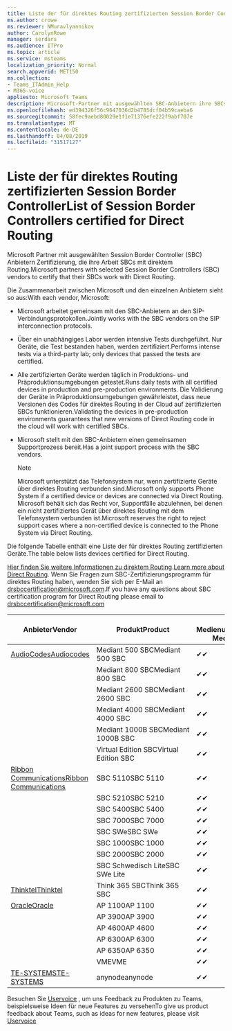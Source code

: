 ```yaml
---
title: Liste der für direktes Routing zertifizierten Session Border Controller
ms.author: crowe
ms.reviewer: NMuravlyannikov
author: CarolynRowe
manager: serdars
ms.audience: ITPro
ms.topic: article
ms.service: msteams
localization_priority: Normal
search.appverid: MET150
ms.collection:
- Teams_ITAdmin_Help
- M365-voice
appliesto: Microsoft Teams
description: Microsoft-Partner mit ausgewählten SBC-Anbietern ihre SBCs Zertifizierung arbeiten mit direktem Routing.
ms.openlocfilehash: ed394326f56c9647036d2b4785dcf04b59caeba6
ms.sourcegitcommit: 58fec9aebd80029e1f1e71376efe222f9abf707e
ms.translationtype: MT
ms.contentlocale: de-DE
ms.lasthandoff: 04/08/2019
ms.locfileid: "31517127"
---
```

# <a name="list-of-session-border-controllers-certified-for-direct-routing"></a><span data-ttu-id="99b6e-103">Liste der für direktes Routing zertifizierten Session Border Controller</span><span class="sxs-lookup"><span data-stu-id="99b6e-103">List of Session Border Controllers certified for Direct Routing</span></span>

<span data-ttu-id="99b6e-104">Microsoft Partner mit ausgewählten Session Border Controller (SBC) Anbietern Zertifizierung, die ihre Arbeit SBCs mit direktem Routing.</span><span class="sxs-lookup"><span data-stu-id="99b6e-104">Microsoft partners with selected Session Border Controllers (SBC) vendors to certify that their SBCs work with Direct Routing.</span></span> 

<span data-ttu-id="99b6e-105">Die Zusammenarbeit zwischen Microsoft und den einzelnen Anbietern sieht so aus:</span><span class="sxs-lookup"><span data-stu-id="99b6e-105">With each vendor, Microsoft:</span></span> 

- <span data-ttu-id="99b6e-106">Microsoft arbeitet gemeinsam mit den SBC-Anbietern an den SIP-Verbindungsprotokollen.</span><span class="sxs-lookup"><span data-stu-id="99b6e-106">Jointly works with the SBC vendors on the SIP interconnection protocols.</span></span>
- <span data-ttu-id="99b6e-107">Über ein unabhängiges Labor werden intensive Tests durchgeführt. Nur Geräte, die Test bestanden haben, werden zertifiziert.</span><span class="sxs-lookup"><span data-stu-id="99b6e-107">Performs intense tests via a third-party lab; only devices that passed the tests are certified.</span></span> 
- <span data-ttu-id="99b6e-108">Alle zertifizierten Geräte werden täglich in Produktions- und Präproduktionsumgebungen getestet.</span><span class="sxs-lookup"><span data-stu-id="99b6e-108">Runs daily tests with all certified devices in production and pre-production environments.</span></span> <span data-ttu-id="99b6e-109">Die Validierung der Geräte in Präproduktionsumgebungen gewährleistet, dass neue Versionen des Codes für direktes Routing in der Cloud auf zertifizierten SBCs funktionieren.</span><span class="sxs-lookup"><span data-stu-id="99b6e-109">Validating the devices in pre-production environments guarantees that new versions of Direct Routing code in the cloud will work with certified SBCs.</span></span> 
- <span data-ttu-id="99b6e-110">Microsoft stellt mit den SBC-Anbietern einen gemeinsamen Supportprozess bereit.</span><span class="sxs-lookup"><span data-stu-id="99b6e-110">Has a joint support process with the SBC vendors.</span></span>


  > [!NOTE]
  > <span data-ttu-id="99b6e-111">Microsoft unterstützt das Telefonsystem nur, wenn zertifizierte Geräte über direktes Routing verbunden sind.</span><span class="sxs-lookup"><span data-stu-id="99b6e-111">Microsoft only supports Phone System if a certified device or devices are connected via Direct Routing.</span></span> <span data-ttu-id="99b6e-112">Microsoft behält sich das Recht vor, Supportfälle abzulehnen, bei denen ein nicht zertifiziertes Gerät über direktes Routing mit dem Telefonsystem verbunden ist.</span><span class="sxs-lookup"><span data-stu-id="99b6e-112">Microsoft reserves the right to reject support cases where a non-certified device is connected to the Phone System via Direct Routing.</span></span> 

<span data-ttu-id="99b6e-113">Die folgende Tabelle enthält eine Liste der für direktes Routing zertifizierten Geräte.</span><span class="sxs-lookup"><span data-stu-id="99b6e-113">The table below lists devices certified for Direct Routing.</span></span> 

<span data-ttu-id="99b6e-114">[Hier finden Sie weitere Informationen zu direktem Routing](https://aka.ms/dr).</span><span class="sxs-lookup"><span data-stu-id="99b6e-114">[Learn more about Direct Routing](https://aka.ms/dr).</span></span> <span data-ttu-id="99b6e-115">Wenn Sie Fragen zum SBC-Zertifizierungsprogramm für direktes Routing haben, wenden Sie sich per E-Mail an drsbccertification@microsoft.com.</span><span class="sxs-lookup"><span data-stu-id="99b6e-115">If you have any questions about SBC certification program for Direct Routing please email to drsbccertification@microsoft.com</span></span>


|                                                       <span data-ttu-id="99b6e-116">Anbieter</span><span class="sxs-lookup"><span data-stu-id="99b6e-116">Vendor</span></span>                                                        |       <span data-ttu-id="99b6e-117">Produkt</span><span class="sxs-lookup"><span data-stu-id="99b6e-117">Product</span></span>       | <span data-ttu-id="99b6e-118">Ohne Medienumgehung</span><span class="sxs-lookup"><span data-stu-id="99b6e-118">Non-Media Bypass</span></span> | <span data-ttu-id="99b6e-119">Medienumgehung</span><span class="sxs-lookup"><span data-stu-id="99b6e-119">Media Bypass</span></span> | <span data-ttu-id="99b6e-120">Softwareversion</span><span class="sxs-lookup"><span data-stu-id="99b6e-120">Software Version</span></span> |
|---------------------------------------------------------------------------------------------------------------------|---------------------|------------------|--------------|------------------|
| [<span data-ttu-id="99b6e-121">AudioCodes</span><span class="sxs-lookup"><span data-stu-id="99b6e-121">Audiocodes</span></span>](https://www.audiocodes.com/solutions-products/products/products-for-microsoft-365/direct-routing-for-microsoft-teams) |   <span data-ttu-id="99b6e-122">Mediant 500 SBC</span><span class="sxs-lookup"><span data-stu-id="99b6e-122">Mediant 500 SBC</span></span>   |     <span data-ttu-id="99b6e-123">&#10004;</span><span class="sxs-lookup"><span data-stu-id="99b6e-123">&#10004;</span></span>     |   <span data-ttu-id="99b6e-124">&#10004;</span><span class="sxs-lookup"><span data-stu-id="99b6e-124">&#10004;</span></span>    |  <span data-ttu-id="99b6e-125">7.20A.250.003</span><span class="sxs-lookup"><span data-stu-id="99b6e-125">7.20A.250.003</span></span>   |
|                                                                                                                     |   <span data-ttu-id="99b6e-126">Mediant 800 SBC</span><span class="sxs-lookup"><span data-stu-id="99b6e-126">Mediant 800 SBC</span></span>   |     <span data-ttu-id="99b6e-127">&#10004;</span><span class="sxs-lookup"><span data-stu-id="99b6e-127">&#10004;</span></span>     |   <span data-ttu-id="99b6e-128">&#10004;</span><span class="sxs-lookup"><span data-stu-id="99b6e-128">&#10004;</span></span>     |  <span data-ttu-id="99b6e-129">7.20A.250.003</span><span class="sxs-lookup"><span data-stu-id="99b6e-129">7.20A.250.003</span></span>   |
|                                                                                                                     |  <span data-ttu-id="99b6e-130">Mediant 2600 SBC</span><span class="sxs-lookup"><span data-stu-id="99b6e-130">Mediant 2600 SBC</span></span>   |     <span data-ttu-id="99b6e-131">&#10004;</span><span class="sxs-lookup"><span data-stu-id="99b6e-131">&#10004;</span></span>     |   <span data-ttu-id="99b6e-132">&#10004;</span><span class="sxs-lookup"><span data-stu-id="99b6e-132">&#10004;</span></span>    |  <span data-ttu-id="99b6e-133">7.20A.250.003</span><span class="sxs-lookup"><span data-stu-id="99b6e-133">7.20A.250.003</span></span>   |
|                                                                                                                     |  <span data-ttu-id="99b6e-134">Mediant 4000 SBC</span><span class="sxs-lookup"><span data-stu-id="99b6e-134">Mediant 4000 SBC</span></span>   |     <span data-ttu-id="99b6e-135">&#10004;</span><span class="sxs-lookup"><span data-stu-id="99b6e-135">&#10004;</span></span>     |   <span data-ttu-id="99b6e-136">&#10004;</span><span class="sxs-lookup"><span data-stu-id="99b6e-136">&#10004;</span></span>     |  <span data-ttu-id="99b6e-137">7.20A.250.003</span><span class="sxs-lookup"><span data-stu-id="99b6e-137">7.20A.250.003</span></span>   |
|                                                                                                                     | <span data-ttu-id="99b6e-138">Mediant 1000B SBC</span><span class="sxs-lookup"><span data-stu-id="99b6e-138">Mediant 1000B  SBC</span></span>  |     <span data-ttu-id="99b6e-139">&#10004;</span><span class="sxs-lookup"><span data-stu-id="99b6e-139">&#10004;</span></span>     |   <span data-ttu-id="99b6e-140">&#10004;</span><span class="sxs-lookup"><span data-stu-id="99b6e-140">&#10004;</span></span>     |  <span data-ttu-id="99b6e-141">7.20A.250.003</span><span class="sxs-lookup"><span data-stu-id="99b6e-141">7.20A.250.003</span></span>   |
|                                                                                                                     | <span data-ttu-id="99b6e-142">Virtual Edition SBC</span><span class="sxs-lookup"><span data-stu-id="99b6e-142">Virtual Edition SBC</span></span> |     <span data-ttu-id="99b6e-143">&#10004;</span><span class="sxs-lookup"><span data-stu-id="99b6e-143">&#10004;</span></span>     |   <span data-ttu-id="99b6e-144">&#10004;</span><span class="sxs-lookup"><span data-stu-id="99b6e-144">&#10004;</span></span>     |  <span data-ttu-id="99b6e-145">7.20A.250.003</span><span class="sxs-lookup"><span data-stu-id="99b6e-145">7.20A.250.003</span></span>  |
|  [<span data-ttu-id="99b6e-146">Ribbon Communications</span><span class="sxs-lookup"><span data-stu-id="99b6e-146">Ribbon Communications</span></span>](https://ribboncommunications.com/solutions/enterprise-solutions/microsoft-skype-business)  |      <span data-ttu-id="99b6e-147">SBC 5110</span><span class="sxs-lookup"><span data-stu-id="99b6e-147">SBC 5110</span></span>       |     <span data-ttu-id="99b6e-148">&#10004;</span><span class="sxs-lookup"><span data-stu-id="99b6e-148">&#10004;</span></span>     |   <span data-ttu-id="99b6e-149">&#10004;</span><span class="sxs-lookup"><span data-stu-id="99b6e-149">&#10004;</span></span>    |       <span data-ttu-id="99b6e-150">V6.2</span><span class="sxs-lookup"><span data-stu-id="99b6e-150">V6.2</span></span>       |
|                                                                                                                     |      <span data-ttu-id="99b6e-151">SBC 5210</span><span class="sxs-lookup"><span data-stu-id="99b6e-151">SBC 5210</span></span>       |     <span data-ttu-id="99b6e-152">&#10004;</span><span class="sxs-lookup"><span data-stu-id="99b6e-152">&#10004;</span></span>     |  <span data-ttu-id="99b6e-153">&#10004;</span><span class="sxs-lookup"><span data-stu-id="99b6e-153">&#10004;</span></span>    |       <span data-ttu-id="99b6e-154">V6.2</span><span class="sxs-lookup"><span data-stu-id="99b6e-154">V6.2</span></span>       |
|                                                                                                                     |      <span data-ttu-id="99b6e-155">SBC 5400</span><span class="sxs-lookup"><span data-stu-id="99b6e-155">SBC 5400</span></span>       |     <span data-ttu-id="99b6e-156">&#10004;</span><span class="sxs-lookup"><span data-stu-id="99b6e-156">&#10004;</span></span>     |   <span data-ttu-id="99b6e-157">&#10004;</span><span class="sxs-lookup"><span data-stu-id="99b6e-157">&#10004;</span></span>   |       <span data-ttu-id="99b6e-158">V6.2</span><span class="sxs-lookup"><span data-stu-id="99b6e-158">V6.2</span></span>       |
|                                                                                                                     |      <span data-ttu-id="99b6e-159">SBC 7000</span><span class="sxs-lookup"><span data-stu-id="99b6e-159">SBC 7000</span></span>       |     <span data-ttu-id="99b6e-160">&#10004;</span><span class="sxs-lookup"><span data-stu-id="99b6e-160">&#10004;</span></span>     |   <span data-ttu-id="99b6e-161">&#10004;</span><span class="sxs-lookup"><span data-stu-id="99b6e-161">&#10004;</span></span>    |       <span data-ttu-id="99b6e-162">V6.2</span><span class="sxs-lookup"><span data-stu-id="99b6e-162">V6.2</span></span>       |
|                                                                                                                     |       <span data-ttu-id="99b6e-163">SBC SWe</span><span class="sxs-lookup"><span data-stu-id="99b6e-163">SBC SWe</span></span>       |     <span data-ttu-id="99b6e-164">&#10004;</span><span class="sxs-lookup"><span data-stu-id="99b6e-164">&#10004;</span></span>     |   <span data-ttu-id="99b6e-165">&#10004;</span><span class="sxs-lookup"><span data-stu-id="99b6e-165">&#10004;</span></span>   |       <span data-ttu-id="99b6e-166">V6.2</span><span class="sxs-lookup"><span data-stu-id="99b6e-166">V6.2</span></span>       |
|                                                                                                                     |      <span data-ttu-id="99b6e-167">SBC 1000</span><span class="sxs-lookup"><span data-stu-id="99b6e-167">SBC 1000</span></span>       |     <span data-ttu-id="99b6e-168">&#10004;</span><span class="sxs-lookup"><span data-stu-id="99b6e-168">&#10004;</span></span>     |   <span data-ttu-id="99b6e-169">&#10004;</span><span class="sxs-lookup"><span data-stu-id="99b6e-169">&#10004;</span></span>    |      <span data-ttu-id="99b6e-170">v8.0.1</span><span class="sxs-lookup"><span data-stu-id="99b6e-170">v8.0.1</span></span>     |
|                                                                                                                     |      <span data-ttu-id="99b6e-171">SBC 2000</span><span class="sxs-lookup"><span data-stu-id="99b6e-171">SBC 2000</span></span>       |     <span data-ttu-id="99b6e-172">&#10004;</span><span class="sxs-lookup"><span data-stu-id="99b6e-172">&#10004;</span></span>     |   <span data-ttu-id="99b6e-173">&#10004;</span><span class="sxs-lookup"><span data-stu-id="99b6e-173">&#10004;</span></span>   |     <span data-ttu-id="99b6e-174">v8.0.1</span><span class="sxs-lookup"><span data-stu-id="99b6e-174">v8.0.1</span></span>     |
|                                                                                                                     |    <span data-ttu-id="99b6e-175">SBC Schwedisch Lite</span><span class="sxs-lookup"><span data-stu-id="99b6e-175">SBC SWe Lite</span></span>     |     <span data-ttu-id="99b6e-176">&#10004;</span><span class="sxs-lookup"><span data-stu-id="99b6e-176">&#10004;</span></span>     |  <span data-ttu-id="99b6e-177">&#10004;</span><span class="sxs-lookup"><span data-stu-id="99b6e-177">&#10004;</span></span>    |      <span data-ttu-id="99b6e-178">v8.0.1</span><span class="sxs-lookup"><span data-stu-id="99b6e-178">v8.0.1</span></span>    |
|                     [<span data-ttu-id="99b6e-179">Thinktel</span><span class="sxs-lookup"><span data-stu-id="99b6e-179">Thinktel</span></span>](https://www.thinktel.ca/services/think-365/think-365-overview/)                      |    <span data-ttu-id="99b6e-180">Think 365 SBC</span><span class="sxs-lookup"><span data-stu-id="99b6e-180">Think 365 SBC</span></span>    |     <span data-ttu-id="99b6e-181">&#10004;</span><span class="sxs-lookup"><span data-stu-id="99b6e-181">&#10004;</span></span>     |   <span data-ttu-id="99b6e-182">Steht noch aus</span><span class="sxs-lookup"><span data-stu-id="99b6e-182">Pending</span></span>    |       <span data-ttu-id="99b6e-183">V1.4</span><span class="sxs-lookup"><span data-stu-id="99b6e-183">V1.4</span></span>       |
|                     [<span data-ttu-id="99b6e-184">Oracle</span><span class="sxs-lookup"><span data-stu-id="99b6e-184">Oracle</span></span>](https://www.oracle.com/industries/communications/enterprise-session-border-controller/microsoft.html)                      |    <span data-ttu-id="99b6e-185">AP 1100</span><span class="sxs-lookup"><span data-stu-id="99b6e-185">AP 1100</span></span>      |    <span data-ttu-id="99b6e-186">&#10004;</span><span class="sxs-lookup"><span data-stu-id="99b6e-186">&#10004;</span></span>     |   <span data-ttu-id="99b6e-187">Steht noch aus</span><span class="sxs-lookup"><span data-stu-id="99b6e-187">Pending</span></span>  |   <span data-ttu-id="99b6e-188">ECZ8.1m1p6</span><span class="sxs-lookup"><span data-stu-id="99b6e-188">ECZ8.1m1p6</span></span>  |
|                                                                                                                    |    <span data-ttu-id="99b6e-189">AP 3900</span><span class="sxs-lookup"><span data-stu-id="99b6e-189">AP 3900</span></span>           |    <span data-ttu-id="99b6e-190">&#10004;</span><span class="sxs-lookup"><span data-stu-id="99b6e-190">&#10004;</span></span>     |   <span data-ttu-id="99b6e-191">Steht noch aus</span><span class="sxs-lookup"><span data-stu-id="99b6e-191">Pending</span></span>  |   <span data-ttu-id="99b6e-192">ECZ8.1m1p6</span><span class="sxs-lookup"><span data-stu-id="99b6e-192">ECZ8.1m1p6</span></span>  | 
|                                                                                                                    |      <span data-ttu-id="99b6e-193">AP 4600</span><span class="sxs-lookup"><span data-stu-id="99b6e-193">AP 4600</span></span>         |    <span data-ttu-id="99b6e-194">&#10004;</span><span class="sxs-lookup"><span data-stu-id="99b6e-194">&#10004;</span></span>   |   <span data-ttu-id="99b6e-195">Steht noch aus</span><span class="sxs-lookup"><span data-stu-id="99b6e-195">Pending</span></span>    |     <span data-ttu-id="99b6e-196">ECZ8.1m1p6</span><span class="sxs-lookup"><span data-stu-id="99b6e-196">ECZ8.1m1p6</span></span>  |
|                                                                                                                    |      <span data-ttu-id="99b6e-197">AP 6300</span><span class="sxs-lookup"><span data-stu-id="99b6e-197">AP 6300</span></span>         |    <span data-ttu-id="99b6e-198">&#10004;</span><span class="sxs-lookup"><span data-stu-id="99b6e-198">&#10004;</span></span>   |   <span data-ttu-id="99b6e-199">Steht noch aus</span><span class="sxs-lookup"><span data-stu-id="99b6e-199">Pending</span></span>    |     <span data-ttu-id="99b6e-200">ECZ8.1m1p6</span><span class="sxs-lookup"><span data-stu-id="99b6e-200">ECZ8.1m1p6</span></span>  |
|                                                                                                                   |      <span data-ttu-id="99b6e-201">AP 6350</span><span class="sxs-lookup"><span data-stu-id="99b6e-201">AP 6350</span></span>           |    <span data-ttu-id="99b6e-202">&#10004;</span><span class="sxs-lookup"><span data-stu-id="99b6e-202">&#10004;</span></span>   |   <span data-ttu-id="99b6e-203">Steht noch aus</span><span class="sxs-lookup"><span data-stu-id="99b6e-203">Pending</span></span>    |     <span data-ttu-id="99b6e-204">ECZ8.1m1p6</span><span class="sxs-lookup"><span data-stu-id="99b6e-204">ECZ8.1m1p6</span></span>  |                                             
|                                                                                                                    |      <span data-ttu-id="99b6e-205">VME</span><span class="sxs-lookup"><span data-stu-id="99b6e-205">VME</span></span>           |    <span data-ttu-id="99b6e-206">&#10004;</span><span class="sxs-lookup"><span data-stu-id="99b6e-206">&#10004;</span></span>    |   <span data-ttu-id="99b6e-207">Steht noch aus</span><span class="sxs-lookup"><span data-stu-id="99b6e-207">Pending</span></span>    |     <span data-ttu-id="99b6e-208">ECZ8.1m1p6</span><span class="sxs-lookup"><span data-stu-id="99b6e-208">ECZ8.1m1p6</span></span>   |
|                     [<span data-ttu-id="99b6e-209">TE-SYSTEMS</span><span class="sxs-lookup"><span data-stu-id="99b6e-209">TE-SYSTEMS</span></span>](https://www.anynode.de/anynode-and-microsoft-teams/)                               |     <span data-ttu-id="99b6e-210">anynode</span><span class="sxs-lookup"><span data-stu-id="99b6e-210">anynode</span></span>         |     <span data-ttu-id="99b6e-211">&#10004;</span><span class="sxs-lookup"><span data-stu-id="99b6e-211">&#10004;</span></span>   |  <span data-ttu-id="99b6e-212">&#10004;</span><span class="sxs-lookup"><span data-stu-id="99b6e-212">&#10004;</span></span>   |      <span data-ttu-id="99b6e-213">V3.16.2</span><span class="sxs-lookup"><span data-stu-id="99b6e-213">v3.16.2</span></span>      |

<span data-ttu-id="99b6e-214">Besuchen Sie [Uservoice](https://microsoftteams.uservoice.com) , um uns Feedback zu Produkten zu Teams, beispielsweise Ideen für neue Features zu versehen</span><span class="sxs-lookup"><span data-stu-id="99b6e-214">To give us product feedback about Teams, such as ideas for new features, please visit [Uservoice](https://microsoftteams.uservoice.com)</span></span>
